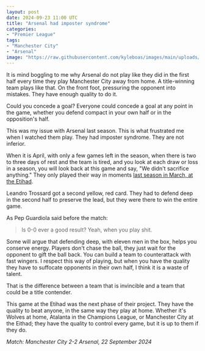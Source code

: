 ```yaml
---
layout: post
date: 2024-09-23 11:00 UTC
title: "Arsenal had imposter syndrome"
categories:
- "Premier League"
tags:
- "Manchester City"
- "Arsenal"
image: "https://raw.githubusercontent.com/kyleboas/images/main/uploads/2024/09/22/Image-22Sep2024_15:41:48.png"
---
```


It is mind boggling to me why Arsenal do not play like they did in the first half every time they play Manchester City away from home. A title-winning team plays like that. On the front foot, pressuring the opponent into mistakes. They have enough quality to do it.

<!---more--->

Could you concede a goal? Everyone could concede a goal at any point in the game, whether you defend compact in your own half or in the opposition's half. 

This was my issue with Arsenal last season. This is what frustrated me when I watched them play. They had imposter syndrome. They are not inferior.

When it is April, with only a few games left in the season, when there is two to three days of rest and the team is tired, and you look at each draw or loss in a season, you will look back at this game and say, "We didn't sacrifice anything." They only played their way in moments [last season in March, at the Etihad](https://tacticsjournal.com/2024/04/02/odegaard-on-the-turn/).

Leandro Trossard got a second yellow, red card. They had to defend deep in the second half to preserve the lead, but they were there to win the entire game.

As Pep Guardiola said before the match:

> Is 0-0 ever a good result? Yeah, when you play shit.

Some will argue that defending deep, with eleven men in the box, helps you conserve energy. Players don't chase the ball, they just wait for the opponent to gift the ball back. You can build a team to counterattack with fast wingers. I respect this way of playing, but when you have the quality they have to suffocate opponents in their own half, I think it is a waste of talent.

That is the difference between a team that is invincible and a team that could be a title contender. 

This game at the Etihad was the next phase of their project. They have the quality to beat anyone, in the same way they play at home. Whether it's Wolves at home, Atalanta in the Champions League, or Manchester City at the Eithad; they have the quality to control every game, but it is up to them if they do. 

*Match: Manchester City 2-2 Arsenal, 22 September 2024*